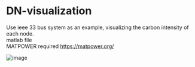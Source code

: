 # DN-visualization
 Use ieee 33 bus system as an example, visualizing the carbon intensity of each node.<br>
 matlab file<br>
 MATPOWER required https://matpower.org/<br>
 
![image](https://user-images.githubusercontent.com/53202294/182993087-c0809dc9-2086-4a4a-8761-c17392450810.png)
